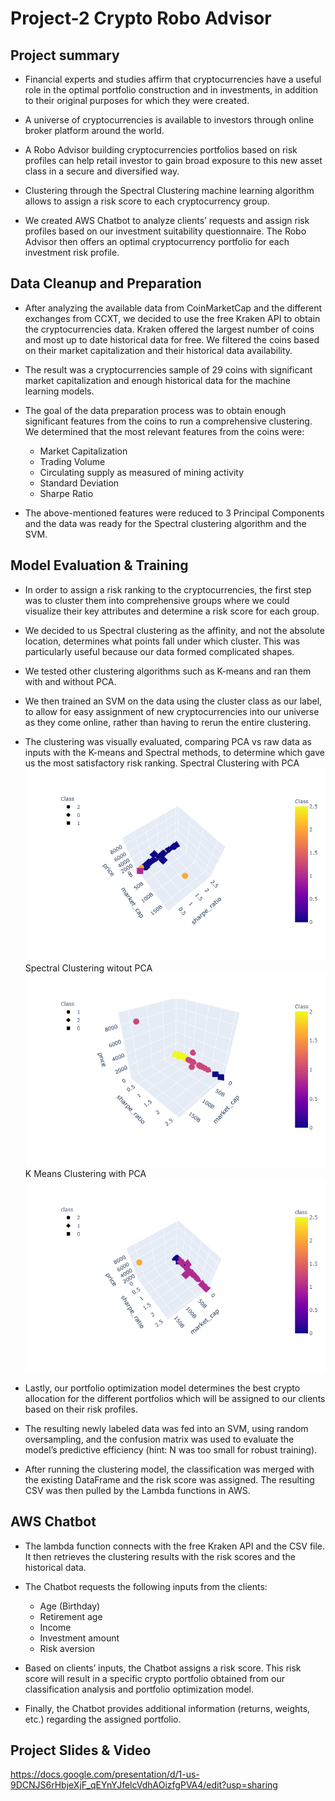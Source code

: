 # Project-2 Crypto Robo Advisor

## Project summary

* Financial experts and studies affirm that cryptocurrencies have a useful role in the optimal portfolio construction and in investments, in addition to their original purposes for which they were created.

* A universe of cryptocurrencies is available to investors through online broker platform around the world.

* A Robo Advisor building cryptocurrencies portfolios based on risk profiles can help retail investor to gain broad exposure to this new asset class in a secure and diversified way.

* Clustering through the Spectral Clustering machine learning algorithm allows to assign a risk score to each cryptocurrency group.

* We created AWS Chatbot to analyze clients’ requests and assign risk profiles based on our investment suitability questionnaire. The Robo Advisor then offers an optimal cryptocurrency portfolio for each investment risk profile.

## Data Cleanup and Preparation

* After analyzing the available data from CoinMarketCap and the different exchanges from CCXT, we decided to use the free Kraken API to obtain the cryptocurrencies data. Kraken offered the largest number of coins and most up to date historical data for free. We filtered the coins based on their market capitalization and their historical data availability.

* The result was a cryptocurrencies sample of 29 coins with significant market capitalization and enough historical data for the machine learning models.  

* The goal of the data preparation process was to obtain enough significant features from the coins to run a comprehensive clustering. We determined that the most relevant features from the coins were:
    - Market Capitalization
    - Trading Volume
    - Circulating supply as measured of mining activity
    - Standard Deviation
    - Sharpe Ratio
    
* The above-mentioned features were reduced to 3 Principal Components and the data was ready for the Spectral clustering algorithm and the SVM.

## Model Evaluation & Training

* In order to assign a risk ranking to the cryptocurrencies, the first step was to cluster them into comprehensive groups where we could visualize their key attributes and determine a risk score for each group.

* We decided to us Spectral clustering as the affinity, and not the absolute location, determines what points fall under which cluster. This was particularly useful because our data formed complicated shapes.

* We tested other clustering algorithms such as K-means and ran them with and without PCA.

* We then trained an SVM on the data using the cluster class as our label, to allow for easy assignment of new cryptocurrencies into our universe as they come online, rather than having to rerun the entire clustering.  

* The clustering was visually evaluated, comparing PCA vs raw data as inputs with the K-means and Spectral methods, to determine which gave us the most satisfactory risk ranking.
Spectral Clustering with PCA
![alt text](Spectral_Clustering(PCA).png)
Spectral Clustering witout PCA
![alt text](Spectral_Clustering_No_PCA.png)
K Means Clustering with PCA
![alt text](Clustering_K_means(PCA).png)

* Lastly, our portfolio optimization model determines the best crypto allocation for the different portfolios which will be assigned to our clients based on their risk profiles.

* The resulting newly labeled data was fed into an SVM, using random oversampling, and the confusion matrix was used to evaluate the model’s predictive efficiency (hint: N was too small for robust training).

* After running the clustering model, the classification was merged with the existing DataFrame and the risk score was assigned. The resulting CSV was then pulled by the Lambda functions in AWS.

## AWS Chatbot

* The lambda function connects with the free Kraken API and the CSV file. It then retrieves the clustering results with the risk scores and the historical data.

* The Chatbot requests the following inputs from the clients:
    - Age (Birthday)
    - Retirement age
    - Income
    - Investment amount
    - Risk aversion

* Based on clients’ inputs, the Chatbot assigns a risk score. This risk score will result in a specific crypto portfolio obtained from our classification analysis and portfolio optimization model.

* Finally, the Chatbot provides additional information (returns, weights, etc.) regarding the assigned portfolio.

## Project Slides & Video
https://docs.google.com/presentation/d/1-us-9DCNJS6rHbjeXjF_qEYnYJfelcVdhAOizfgPVA4/edit?usp=sharing
